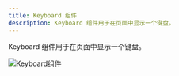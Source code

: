 ```yaml
---
title: Keyboard 组件
description: Keyboard 组件用于在页面中显示一个键盘。
---
```


Keyboard 组件用于在页面中显示一个键盘。

![Keyboard组件](/images/juiceEditor/component-kbd.png)
